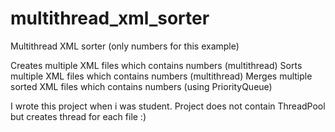 # multithread_xml_sorter
Multithread XML sorter (only numbers for this example)

Creates multiple XML files which contains numbers (multithread)
Sorts multiple XML files which contains numbers (multithread)
Merges multiple sorted XML files which contains numbers (using PriorityQueue)

I wrote this project when i was student. Project does not contain ThreadPool but creates thread for each file :)
